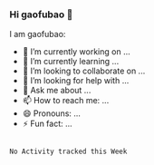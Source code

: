 ### Hi gaofubao 👋

I am gaofubao:

- 🔭 I’m currently working on ...
- 🌱 I’m currently learning ...
- 👯 I’m looking to collaborate on ...
- 🤔 I’m looking for help with ...
- 💬 Ask me about ...
- 📫 How to reach me: ...
- 😄 Pronouns: ...
- ⚡ Fun fact: ...

![<img align="right" width="50%">](https://github-readme-stats.vercel.app/api?username=gaofubao&theme=dark)


<!--START_SECTION:waka-->
```text
No Activity tracked this Week
```
<!--END_SECTION:waka-->
